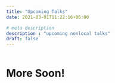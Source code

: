 ```yaml
---
title: "Upcoming Talks"
date: 2021-03-01T11:22:16+06:00

# meta description
description : "upcoming nonlocal talks"
draft: false
---
```


<h1 style="display:inline-block;">More Soon!</h1> &nbsp;&nbsp;&nbsp; <h2 style="display:inline-block;"></h2>

